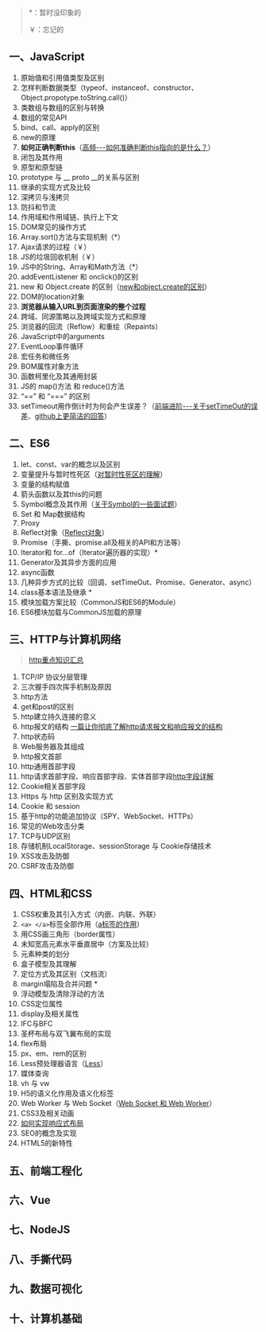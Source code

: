 > *：暂时没印象的
>
> ￥：忘记的

## 一、JavaScript

1. 原始值和引用值类型及区别
2. 怎样判断数据类型（typeof、instanceof、constructor、Object.propotype.toString.call()）
3. 类数组与数组的区别与转换
4. 数组的常见API
5. bind、call、apply的区别
6. new的原理
7. **如何正确判断this**（[高频---如何准确判断this指向的是什么？](https://juejin.cn/post/6954692013489029151)）
8. 闭包及其作用
9. 原型和原型链
10. prototype 与 __ proto __的关系与区别
11. 继承的实现方式及比较
12. 深拷贝与浅拷贝
13. 防抖和节流
14. 作用域和作用域链、执行上下文
15. DOM常见的操作方式
16. Array.sort()方法与实现机制（*）
17. Ajax请求的过程（￥）
18. JS的垃圾回收机制（￥）
19. JS中的String、Array和Math方法（*）
20. addEventListener 和 onclick()的区别
21. new 和 Object.create 的区别（[new和object.create的区别](https://blog.csdn.net/DepressedPrince/article/details/80909636)）
22. DOM的location对象
23. **浏览器从输入URL到页面渲染的整个过程**
24. 跨域、同源策略以及跨域实现方式和原理
25. 浏览器的回流（Reflow）和重绘（Repaints）
26. JavaScript中的arguments
27. EventLoop事件循环
28. 宏任务和微任务
29. BOM属性对象方法
30. 函数柯里化及其通用封装
31. JS的 map()方法 和 reduce()方法
32. “==” 和 “===” 的区别
33. setTimeout用作倒计时为何会产生误差？（[前端进阶---关于setTimeOut的误差](https://juejin.cn/post/6844903861925199886)、[github上更简洁的回答](https://github.com/YvetteLau/Step-By-Step/issues/21)）

## 二、ES6

1. let、const、var的概念以及区别
2. 变量提升与暂时性死区（[对暂时性死区的理解](https://juejin.cn/post/6844903753015885831)）
3. 变量的结构赋值
4. 箭头函数以及其this的问题
5. Symbol概念及其作用（[关于Symbol的一些面试题](https://blog.csdn.net/canoe777/article/details/107759464)）
6. Set 和 Map数据结构
7. Proxy
8. Reflect对象（[Reflect对象](https://zhuanlan.zhihu.com/p/53591351)）
9. Promise（手撕、promise.all及相关的API和方法等）
10. Iterator和 for...of（Iterator遍历器的实现）*
11. Generator及其异步方面的应用
12. async函数
13. 几种异步方式的比较（回调、setTimeOut、Promise、Generator、async）
14. class基本语法及继承 *
15. 模块加载方案比较（CommonJS和ES6的Module）
16. ES6模块加载与CommonJS加载的原理

## 三、HTTP与计算机网络

> [http重点知识汇总](https://www.nowcoder.com/discuss/634359)

1. TCP/IP 协议分层管理
2. 三次握手四次挥手机制及原因
3. http方法
4. get和post的区别
5. http建立持久连接的意义
6. http报文的结构 [一篇让你彻底了解http请求报文和响应报文的结构](https://zhuanlan.zhihu.com/p/346408612)
7. http状态码
8. Web服务器及其组成
9. http报文首部
10. http通用首部字段
11. http请求首部字段、响应首部字段、实体首部字段[http字段详解](https://blog.csdn.net/weixin_42717027/article/details/84114544)
12. Cookie相关首部字段
13. Https 与 http 区别及实现方式
14. Cookie 和 session
15. 基于http的功能追加协议（SPY、WebSocket、HTTPs）
16. 常见的Web攻击分类
17. TCP与UDP区别
18. 存储机制LocalStorage、sessionStorage 与 Cookie存储技术
19. XSS攻击及防御
20. CSRF攻击及防御

## 四、HTML和CSS

1. CSS权重及其引入方式（内嵌、内联、外联）
2. `<a> </a>`标签全部作用（[a标签的作用](https://blog.csdn.net/Slueia/article/details/109698380)）
3. 用CSS画三角形（border属性）
4. 未知宽高元素水平垂直居中（方案及比较）
5. 元素种类的划分
6. 盒子模型及其理解
7. 定位方式及其区别（文档流）
8. margin塌陷及合并问题 *
9. 浮动模型及清除浮动的方法
10. CSS定位属性
11. display及相关属性
12. IFC与BFC
13. 圣杯布局与双飞翼布局的实现
14. flex布局
15. px、em、rem的区别
16. Less预处理器语言（[Less](https://sandystar.xyz/2021/12/03/css/CSS%E9%A2%84%E5%A4%84%E7%90%86%E5%99%A8Less/)）
17. 媒体查询
18. vh 与 vw
19. H5的语义化作用及语义化标签
20. Web Worker 与 Web Socket（[Web Socket 和 Web Worker](https://www.jianshu.com/p/be1d342fd5b8)）
21. CSS3及相关动画
22. [如何实现响应式布局](https://blog.csdn.net/Lily_lisa/article/details/107007379)
23. SEO的概念及实现
24. HTML5的新特性

## 五、前端工程化

## 六、Vue

## 七、NodeJS

## 八、手撕代码

## 九、数据可视化

## 十、计算机基础

